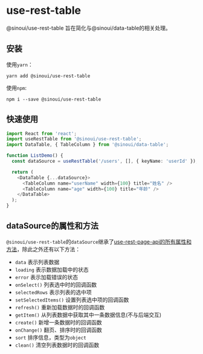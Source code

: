 # use-rest-table

@sinoui/use-rest-table 旨在简化与@sinoui/data-table的相关处理。

## 安装

使用`yarn`：

```shell
yarn add @sinoui/use-rest-table
```

使用`npm`:

```shell
npm i --save @sinoui/use-rest-table
```

## 快速使用

```typescript
import React from 'react';
import useRestTable from '@sinoui/use-rest-table';
import DataTable, { TableColumn } from '@sinoui/data-table';

function ListDemo() {
  const dataSource = useRestTable('/users', [], { keyName: 'userId' });

  return (
    <DataTable {...dataSource}>
      <TableColumn name="userName" width={100} title="姓名" />
      <TableColumn name="age" width={100} title="年龄" />
    </DataTable>
  );
}
```

## dataSource的属性和方法

`@sinoui/use-rest-table`的`dataSource`继承了[use-rest-page-api的所有属性和方法](<https://sinoui.github.io/use-rest-page-api/#datasource-%E7%9A%84%E5%B1%9E%E6%80%A7%E5%92%8C%E6%96%B9%E6%B3%95>)，除此之外还有以下方法：

* `data` 表示列表数据
* `loading` 表示数据加载中的状态
* `error`  表示加载错误的状态
* `onSelect()`  列表选中时的回调函数
* `selectedRows`  表示列表的选中项
* `setSelectedItems()`  设置列表选中项的回调函数
* `refresh()`  重新加载数据时的回调函数
* `getItem()`  从列表数据中获取其中一条数据信息(不与后端交互)
* `create()` 新增一条数据时的回调函数
* `onChange()`  翻页、排序时的回调函数
* `sort`  排序信息，类型为`object`
* `clean()`  清空列表数据时的回调函数

